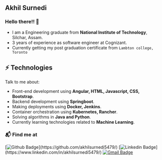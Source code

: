 ## Akhil Surnedi

### Hello there!! 👋

- I am a Engineering graduate from **National Institute of Technology**, Silchar, Assam. <br>
- 3 years of experience as software engineer at Cognizant. <br>
- Currently getting my post graduation certificate from `Lambton college, Toronto`

## ⚡ Technologies
Talk to me about:
- Front-end development using **Angular, HTML, Javascript, CSS, Bootstrap**.
- Backend development using **Springboot**.
- Making deployments using **Docker, Jenkins**.
- Container orchestration using **Kubernetes, Rancher**.
- Solving algorithms in **Java and Python**.
- Currently learning technologies related to **Machine Learning**.

### 📬 Find me at
[![Github Badge](http://img.shields.io/badge/-Github-black?style=flat-square&logo=github&link=[https://github.com/Defcon27/](https://github.com/akhilsurnedi5479/))](https://github.com/akhilsurnedi5479/) 
[![Linkedin Badge](https://img.shields.io/badge/-LinkedIn-blue?style=flat-square&logo=Linkedin&logoColor=white&link=[https://www.linkedin.com/in/akhilsurnedi5479/](https://github.com/akhilsurnedi5479/))](https://www.linkedin.com/in/akhilsurnedi5479/)
[![Gmail Badge](https://img.shields.io/badge/-mail-c14438?style=flat-square&logo=Gmail&logoColor=white&link=mailto:akhilsurnedi5479@gmail.com)](mailto:akhilsurnedi5479@gmail.com)







<!--
**akhilsurnedi5479/akhilsurnedi5479** is a ✨ _special_ ✨ repository because its `README.md` (this file) appears on your GitHub profile.

Here are some ideas to get you started:

- 🔭 I’m currently working on ...
- 🌱 I’m currently learning ...
- 👯 I’m looking to collaborate on ...
- 🤔 I’m looking for help with ...
- 💬 Ask me about ...
- 📫 How to reach me: ...
- 😄 Pronouns: ...
- ⚡ Fun fact: ...
-->
